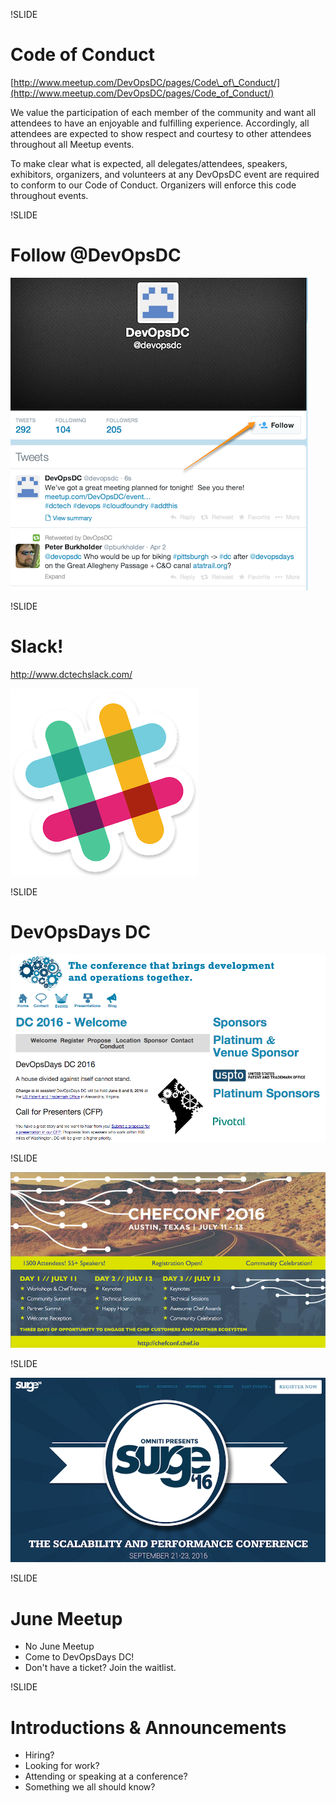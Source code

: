 !SLIDE
# Code of Conduct #

[http://www.meetup.com/DevOpsDC/pages/Code\_of\_Conduct/](http://www.meetup.com/DevOpsDC/pages/Code_of_Conduct/)

We value the participation of each member of the community and want all attendees to have an enjoyable and fulfilling experience. Accordingly, all attendees are expected to show respect and courtesy to other attendees throughout all Meetup events.

To make clear what is expected, all delegates/attendees, speakers, exhibitors, organizers, and volunteers at any DevOpsDC event are required to conform to our Code of Conduct. Organizers will enforce this code throughout events.

!SLIDE
# Follow @DevOpsDC #
![@devopsdc](../images/follow-devopsdc.png)

!SLIDE
# Slack!

http://www.dctechslack.com/

![slack](../images/slack.png)

!SLIDE

# DevOpsDays DC #

![DevOpsDays DC](../images/doddc_2016.png)

!SLIDE

![chefconf_2016](../images/chefconf2016.png)

!SLIDE

![Surge](../images/surge2016.png)

!SLIDE

# June Meetup

* No June Meetup
* Come to DevOpsDays DC!
* Don't have a ticket?  Join the waitlist.

!SLIDE
# Introductions & Announcements #

* Hiring?
* Looking for work?
* Attending or speaking at a conference?
* Something we all should know?
